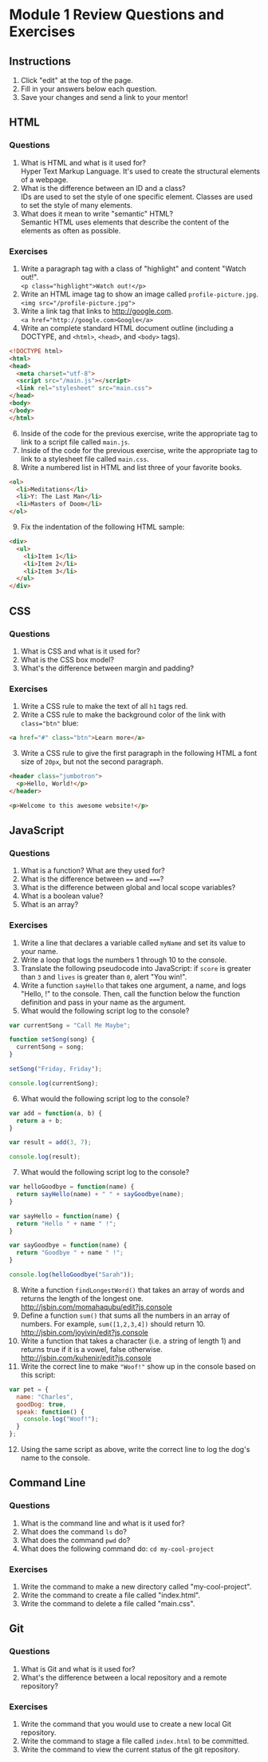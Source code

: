 # Module 1 Review Questions and Exercises

## Instructions

1. Click "edit" at the top of the page.
2. Fill in your answers below each question.
3. Save your changes and send a link to your mentor!

## HTML

### Questions

1. What is HTML and what is it used for?  
  Hyper Text Markup Language. It's used to create the structural elements of a webpage.
2. What is the difference between an ID and a class?  
  IDs are used to set the style of one specific element. Classes are used to set the style of many elements.
3. What does it mean to write "semantic" HTML?  
  Semantic HTML uses elements that describe the content of the elements as often as possible.

### Exercises

1. Write a paragraph tag with a class of "highlight" and content "Watch out!".  
  `<p class="highlight">Watch out!</p>`
2. Write an HTML image tag to show an image called `profile-picture.jpg`.  
  `<img src="/profile-picture.jpg">`
3. Write a link tag that links to http://google.com.  
  `<a href="http://google.com>Google</a>`
5. Write an complete standard HTML document outline (including a DOCTYPE, and `<html>`, `<head>`, and `<body>` tags).
  ```html
  <!DOCTYPE html>
  <html>
  <head>
    <meta charset="utf-8">
    <script src="/main.js"></script>
    <link rel="stylesheet" src="main.css">
  </head>
  <body>
  </body>
  </html>
  ```
6. Inside of the code for the previous exercise, write the appropriate tag to link to a script file called `main.js`.
7. Inside of the code for the previous exercise, write the appropriate tag to link to a stylesheet file called `main.css`.
8. Write a numbered list in HTML and list three of your favorite books.
  ```html
  <ol>
    <li>Meditations</li>
    <li>Y: The Last Man</li>
    <li>Masters of Doom</li>
  </ol>
  ```
9. Fix the indentation of the following HTML sample:

  ```html
  <div>
    <ul>
      <li>Item 1</li>
      <li>Item 2</li>
      <li>Item 3</li>
    </ul>
  </div>
  ```

## CSS

### Questions

1. What is CSS and what is it used for?
2. What is the CSS box model?
3. What's the difference between margin and padding?

### Exercises

1. Write a CSS rule to make the text of all `h1` tags red.
2. Write a CSS rule to make the background color of the link with `class="btn"` blue:

  ```html
  <a href="#" class="btn">Learn more</a>
  ```

3. Write a CSS rule to give the first paragraph in the following HTML a font size of `20px`, but not the second paragraph.

  ```html
  <header class="jumbotron">
    <p>Hello, World!</p>
  </header>

  <p>Welcome to this awesome website!</p>
  ```

## JavaScript

### Questions

1. What is a function? What are they used for?
2. What is the difference between `==` and `===`?
3. What is the difference between global and local scope variables?
4. What is a boolean value?
5. What is an array?

### Exercises

1. Write a line that declares a variable called `myName` and set its value to your name.
2. Write a loop that logs the numbers 1 through 10 to the console.
3. Translate the following pseudocode into JavaScript: if `score` is greater than `3` and `lives` is greater than `0`, alert "You win!".
4. Write a function `sayHello` that takes one argument, a name, and logs "Hello, <name>!" to the console. Then, call the function below the function definition and pass in your name as the argument.
5. What would the following script log to the console?

  ```javascript
  var currentSong = "Call Me Maybe";

  function setSong(song) {
    currentSong = song;
  }

  setSong("Friday, Friday");

  console.log(currentSong);
  ```

6. What would the following script log to the console?

  ```javascript
  var add = function(a, b) {
    return a + b;
  }

  var result = add(3, 7);

  console.log(result);
  ```

7. What would the following script log to the console?

  ```javascript
  var helloGoodbye = function(name) {
    return sayHello(name) + " " + sayGoodbye(name);
  }

  var sayHello = function(name) {
    return "Hello " + name " !";
  }

  var sayGoodbye = function(name) {
    return "Goodbye " + name " !";
  }

  console.log(helloGoodbye("Sarah"));
  ```

8. Write a function `findLongestWord()` that takes an array of words and returns the length of the longest one.
  http://jsbin.com/momahaqubu/edit?js,console
9. Define a function `sum()` that sums all the numbers in an array of numbers. For example, `sum([1,2,3,4])` should return 10.
  http://jsbin.com/joyivin/edit?js,console
10. Write a function that takes a character (i.e. a string of length 1) and returns true if it is a vowel, false otherwise.
  http://jsbin.com/kuhenir/edit?js,console
11. Write the correct line to make `"Woof!"` show up in the console based on this script:

  ```javascript
  var pet = {
    name: "Charles",
    goodDog: true,
    speak: function() {
      console.log("Woof!");
    }
  };
  ```

12. Using the same script as above, write the correct line to log the dog's name to the console.

## Command Line

### Questions

1. What is the command line and what is it used for?
2. What does the command `ls` do?
3. What does the command `pwd` do?
4. What does the following command do: `cd my-cool-project`

### Exercises

1. Write the command to make a new directory called "my-cool-project".
2. Write the command to create a file called "index.html".
3. Write the command to delete a file called "main.css".

## Git

### Questions

1. What is Git and what is it used for?
2. What's the difference between a local repository and a remote repository?

### Exercises

1. Write the command that you would use to create a new local Git repository.
2. Write the command to stage a file called `index.html` to be committed.
3. Write the command to view the current status of the git repository.

